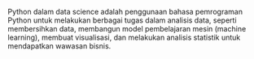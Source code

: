 Python dalam data science adalah penggunaan bahasa pemrograman Python untuk melakukan berbagai tugas dalam analisis data, seperti membersihkan data, membangun model pembelajaran mesin (machine learning), membuat visualisasi, dan melakukan analisis statistik untuk mendapatkan wawasan bisnis.
